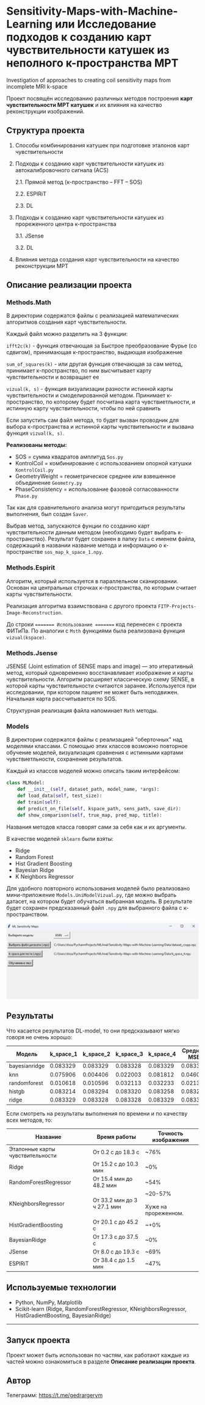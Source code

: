 # Sensitivity-Maps-with-Machine-Learning или Исследование подходов к созданию карт чувствительности катушек из неполного к-пространства МРТ

Investigation of approaches to creating coil sensitivity maps from incomplete MRI k-space

Проект посвящён исследованию различных методов построения **карт чувствительности МРТ катушек** и их влияния на качество реконструкции изображений.

## Структура проекта

1. Способы комбинирования катушек при подготовке эталонов карт чувствительности
2. Подходы к созданию карт чувствительности катушек из автокалибровочного сигнала (АCS)

   2.1. Прямой метод (к-пространство – FFT – SOS)

   2.2. ESPIRiT

   2.3. DL
3. Подходы к созданию карт чувствительности катушек из прореженного центра к-пространства

   3.1. JSense

   3.2. DL
4. Влияния метода создания карт чувствительности на качество реконструкции МРТ

## Описание реализации проекта

### Methods.Math

В директории содержатся файлы с реализацией математических алгоритмов создания карт чувствительности.

Каждый файл можно разделить на 3 функции:

`ifft2c(k)` - функция отвечающая за Быстрое преобразование Фурье (со сдвигом), принимающая к-пространство, выдающая изображение

`sum_of_squares(k)` - или другая функция отвечающая за сам метод, принимает к-пространство, по ним высчитывает карту чувствительности и возвращает ее

`vizual(k, s)` - функция визуализации разности истинной карты чувствительности и смоделированной методом. Принимает к-пространство, по которому будет посчитана карта чувствиетльности, и истинную карту чувствительности, чтобы по ней сравнить

Если запустить сам файл метода, то будет вызван проводник для выбора к-пространства и истинной карты чувствительности и вызвана функция `vizual(k, s)`.

**Реализованы методы:**

* SOS = сумма квадратов амплитуд `Sos.py`
* KontrolCoil = комбинирование с использованием опорной катушки `KontrolCoil.py`
* GeometryWeight = геометрическое среднее или взвешенное объединение `Geometry.py`
* PhaseConsistency = использование фазовой согласованности `Phase.py`

Так как для сравнительного анализа могут пригодиться результаты выполнения, был создан `Saver`.

Выбрав метод, запускаются фунции по созданию карт чувствительности данным методом (необходимо будет выбрать к-пространство). Результат будет сохранен в папку `Data` с именем файла, содержащий в названии название метода и информацию о к-пространстве `sos_map_k_space_1.npy`.

### Methods.Espirit

Алгоритм, который используется в параллельном сканировании. Основан на центральных строчках к-пространства, по которым считает карты чувствительности.

Реализация алгоритма взаимствована с другого проекта `FITP-Projects-Image-Reconstruction`.

До строки `======= Использование =======` код перенесен с проекта ФИТиПа. По аналогии с `Msth` функциями была реализована функция `vizual(kspace)`.

### Methods.Jsense

JSENSE (Joint estimation of SENSE maps and image) — это итеративный метод, который одновременно восстанавливает изображение и карты чувствительности. Алгоритм расширяет классическую схему SENSE, в которой карты чувствительности считаются заранее. Используется при исследовании, при котором пациент не может быть неподвижен. Начальная карта рассчитывается по SOS.

Структурная реализация файла напоминает `Math` методы.

### Models

В директории содержатся файлы с реализацией "оберточных" над моделями классами. С помощью этих классов возможно повторное обучение моделей, визуализация сравнения с истинными картами чувствиетльности, сохранение результатов.

Каждый из классов моделей можно описать таким интерфейсом:

```py
class MLModel:
    def __init__(self, dataset_path, model_name, *args):
    def load_data(self, test_size):
    def train(self):
    def predict_on_file(self, kspace_path, sens_path, save_dir):
    def show_comparison(self, true_map, pred_map, title):

```

Названия методов класса говорят сами за себя как и их аргументы.

В качестве моделей `sklearn` были взяты:

* Ridge
* Random Forest
* Hist Gradient Boosting
* Bayesian Ridge
* K Neighbors Regressor

Для удобного повторного использования моделей было реализовано мини-приложение `Models.UniModelVizual.py`, где можно выбрать датасет, на котором будет обучаться выбранная модель. В результате будет сохранен предсказанный файл `.npy` для выбранного файла с к-пространством.

![image.png](assets/image.png?t=1747524107444)

## Результаты

Что касается результатов DL-model, то они предсказывают мягко говоря не очень хорошо:


| Модель  | k_space_1 | k_space_2 | k_space_3 | k_space_4 | Средний MSE |
| ------------- | --------- | --------- | --------- | --------- | ------------------ |
| bayesianridge | 0.083329  | 0.083329  | 0.083328  | 0.083329  | 0.083329           |
| knn           | 0.075906  |    0.004406  |   0.022003  | 0.081812  | 0.046032      |
| randomforest  | 0.010618  |   0.010596   |  0.032113  |  0.032233  | 0.021390     |
| histgb        | 0.083214  | 0.083294  | 0.083320  |   0.083258   | 0.083271     |
| ridge         | 0.083329  | 0.083328  | 0.083328  | 0.083329  | 0.083329           |

Если смотреть на результаты выполнения по времени и по качеству всех методов, то:


| Название                                               | Время работы                | Точность изображения                      |
| -------------------------------------------------------------- | -------------------------------------- | ------------------------------------------------------------ |
| Эталонные карты чувствительности | От 0.2 с до 18.3 с               | ~76%                                                         |
| Ridge                                                          | От 15.2 с до 10.3 мин          | ~0%                                                          |
| RandomForestRegressor                                          | От 15.4 мин до 48.2 мин      | ~54%                                                         |
| KNeighborsRegressor                                            | От 33.2 мин до 3 ч 27.1 мин | ~20-57%  <br /><br />Хуже на прореженном. |
| HistGradientBoosting                                           | От 20.1 с до 45.2 с              | ~+0%                                                         |
| BayesianRidge                                                  | От 17.3 с до 37.5 с              | ~0%                                                          |
| JSense                                                         | От 8.0 с до 19.3 с               | ~69%                                                         |
| ESPIRiT                                                        | От 38.4 с до 1.5 мин           | ~47%                                                         |

## Используемые технологии

- Python, NumPy, Matplotlib
- Scikit-learn (Ridge, RandomForestRegressor, KNeighborsRegressor, HistGradientBoosting, BayesianRidge)

---

## Запуск проекта

Проект может быть использован по частям, как работают каждые из частей можно ознакомиться в разделе **Описание реализации проекта**.

## Автор

Телеграмм: https://t.me/gedrargerym
